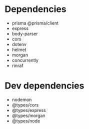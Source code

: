 # Dependencies

- prisma @prisma/client
- express
- body-parser
- cors
- dotenv
- helmet
- morgan
- concurrently
- rinraf

# Dev dependencies

- nodemon
- @types/cors
- @types/express
- @types/morgan
- @types/node
